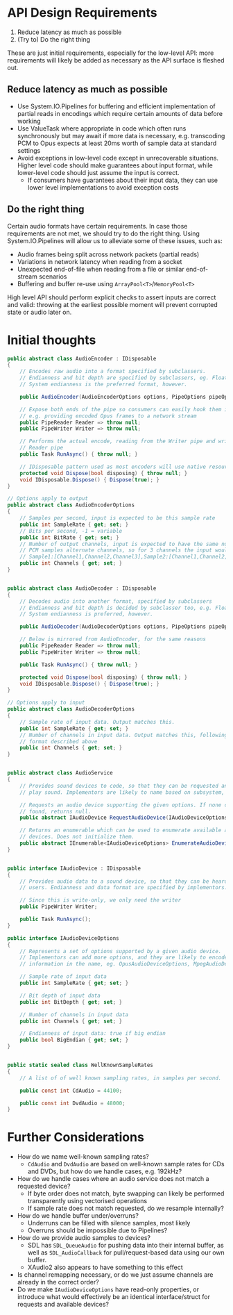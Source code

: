 # API Design Requirements #

1. Reduce latency as much as possible
2. (Try to) Do the right thing

These are just initial requirements, especially for the low-level API: more
requirements will likely be added as necessary as the API surface is fleshed
out.

## Reduce latency as much as possible ##

- Use System.IO.Pipelines for buffering and efficient implementation of partial
  reads in encodings which require certain amounts of data before working
- Use ValueTask where appropriate in code which often runs synchronously but
  may await if more data is necessary, e.g. transcoding PCM to Opus expects at
  least 20ms worth of sample data at standard settings
- Avoid exceptions in low-level code except in unrecoverable situations. Higher
  level code should make guarantees about input format, while lower-level code
  should just assume the input is correct.
  - If consumers have guarantees about their input data, they can use lower
    level implementations to avoid exception costs

## Do the right thing ##

Certain audio formats have certain requirements. In case those requirements are
not met, we should try to do the right thing. Using System.IO.Pipelines will
allow us to alleviate some of these issues, such as:
- Audio frames being split across network packets (partial reads)
- Variations in network latency when reading from a socket
- Unexpected end-of-file when reading from a file or similar end-of-stream
  scenarios
- Buffering and buffer re-use using `ArrayPool<T>`/`MemoryPool<T>`

High level API should perform explicit checks to assert inputs are correct and
valid: throwing at the earliest possible moment will prevent corrupted state or
audio later on.

# Initial thoughts #

```cs
public abstract class AudioEncoder : IDisposable
{
    // Encodes raw audio into a format specified by subclassers.
    // Endianness and bit depth are specified by subclassers, eg. FloatOpusEncoder, ShortOpusEncoder
    // System endianness is the preferred format, however.

    public AudioEncoder(AudioEncoderOptions options, PipeOptions pipeOptions = null) { throw null; }

    // Expose both ends of the pipe so consumers can easily hook them into other APIs
    // e.g. providing encoded Opus frames to a network stream
    public PipeReader Reader => throw null;
    public PipeWriter Writer => throw null;

    // Performs the actual encode, reading from the Writer pipe and writing to the
    // Reader pipe
    public Task RunAsync() { throw null; }

    // IDisposable pattern used as most encoders will use native resources
    protected void Dispose(bool disposing) { throw null; }
    void IDisposable.Dispose() { Dispose(true); }
}

// Options apply to output
public abstract class AudioEncoderOptions
{
    // Samples per second, input is expected to be this sample rate
    public int SampleRate { get; set; }
    // Bits per second, -1 = variable
    public int BitRate { get; set; }
    // Number of output channels, input is expected to have the same number of channels.
    // PCM samples alternate channels, so for 3 channels the input would look like:
    // Sample1:[Channel1,Channel2,Channel3],Sample2:[Channel1,Channel2,Channel3]
    public int Channels { get; set; }
}


public abstract class AudioDecoder : IDisposable
{
    // Decodes audio into another format, specified by subclassers
    // Endianness and bit depth is decided by subclasser too, e.g. FloatOpusDecoder, ShortOpusDecoder
    // System endianness is preferred, however.

    public AudioDecoder(AudioDecoderOptions options, PipeOptions pipeOptions = null) { throw null; }

    // Below is mirrored from AudioEncoder, for the same reasons
    public PipeReader Reader => throw null;
    public PipeWriter Writer => throw null;

    public Task RunAsync() { throw null; }

    protected void Dispose(bool disposing) { throw null; }
    void IDisposable.Dispose() { Dispose(true); }
}

// Options apply to input
public abstract class AudioDecoderOptions
{
    // Sample rate of input data. Output matches this.
    public int SampleRate { get; set; }
    // Number of channels in input data. Output matches this, following the sample
    // format described above
    public int Channels { get; set; }
}


public abstract class AudioService
{
    // Provides sound devices to code, so that they can be requested and used to
    // play sound. Implementors are likely to name based on subsystem, e.g. XAudio2AudioService, OpenALAudioService

    // Requests an audio device supporting the given options. If none could be
    // found, returns null.
    public abstract IAudioDevice RequestAudioDevice(IAudioDeviceOptions options = null);

    // Returns an enumerable which can be used to enumerate available audio
    // devices. Does not initialize them.
    public abstract IEnumerable<IAudioDeviceOptions> EnumerateAudioDevices();
}


public interface IAudioDevice : IDisposable
{
    // Provides audio data to a sound device, so that they can be heard by
    // users. Endianness and data format are specified by implementors.

    // Since this is write-only, we only need the writer
    public PipeWriter Writer;

    public Task RunAsync();
}

public interface IAudioDeviceOptions
{
    // Represents a set of options supported by a given audio device.
    // Implementors can add more options, and they are likely to encode format
    // information in the name, eg. OpusAudioDeviceOptions, MpegAudioDeviceOptions

    // Sample rate of input data
    public int SampleRate { get; set; }

    // Bit depth of input data
    public int BitDepth { get; set; }

    // Number of channels in input data
    public int Channels { get; set; }

    // Endianness of input data: true if big endian
    public bool BigEndian { get; set; }
}


public static sealed class WellKnownSampleRates
{
    // A list of of well known sampling rates, in samples per second.

    public const int CdAudio = 44100;

    public const int DvdAudio = 48000;
}
```

# Further Considerations #

- How do we name well-known sampling rates?
  - `CdAudio` and `DvdAudio` are based on well-known sample rates for CDs and
    DVDs, but how do we handle cases, e.g. 192kHz?
- How do we handle cases where an audio service does not match a requested
  device?
  - If byte order does not match, byte swapping can likely be performed
    transparently using vectorised operations
  - If sample rate does not match requested, do we resample internally?
- How do we handle buffer under/overruns?
  - Underruns can be filled with silence samples, most likely
  - Overruns should be impossible due to Pipelines?
- How do we provide audio samples to devices?
  - SDL has `SDL_QueueAudio` for pushing data into their internal buffer, as
    well as `SDL_AudioCallback` for pull/request-based data using our own
    buffer.
  - XAudio2 also appears to have something to this effect
- Is channel remapping necessary, or do we just assume channels are already in
  the correct order?
- Do we make `IAudioDeviceOptions` have read-only properties, or introduce what
  would effectively be an identical interface/struct for requests and available
  devices?
